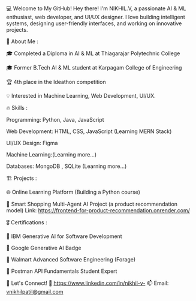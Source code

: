 💻 Welcome to My GitHub!
Hey there! I'm NIKHIL.V, a passionate AI & ML enthusiast, web developer, and UI/UX designer. I love building intelligent systems, designing user-friendly interfaces, and working on innovative projects.

🚀 About Me :

🎓 Completed a Diploma in AI & ML at Thiagarajar Polytechnic College

🎓 Former B.Tech AI & ML student at Karpagam College of Engineering

🏆 4th place in the Ideathon competition

💡 Interested in Machine Learning, Web Development, UI/UX.


🔥 Skills :

Programming: Python, Java, JavaScript

Web Development: HTML, CSS, JavaScript (Learning MERN Stack)

UI/UX Design: Figma

Machine Learning:(Learning more...)

Databases: MongoDB , SQLite (Learning more...)


🏗️ Projects :

🌐 Online Learning Platform (Building a Python course)

🤖 Smart Shopping Multi-Agent AI Project (a product recommendation model) Link: https://frontend-for-product-recommendation.onrender.com/


🎖️ Certifications :

🏅 IBM Generative AI for Software Development

🏅 Google Generative AI Badge

🏅 Walmart Advanced Software Engineering (Forage)

🏅 Postman API Fundamentals Student Expert


🤝 Let's Connect!
🔗 https://www.linkedin.com/in/nikhil-v-
📫 Email: vnikhilpatil@gmail.com
